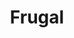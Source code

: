 ---
title: Frugal
crosslinks:
- youtubefactsbot
- personalfinance
- churning
- AskReddit
- youtubot
- cordcutters
- u_imguralbumbot
- wicked_edge
- vandwellers
- financialindependence
- NoContract
- HailCorporate
- DumpsterDiving
- EatCheapAndHealthy
- IAmA
- beermoney
- BuyItForLife
- LifeProTips
- goodyearwelt
- patientgamers
---
